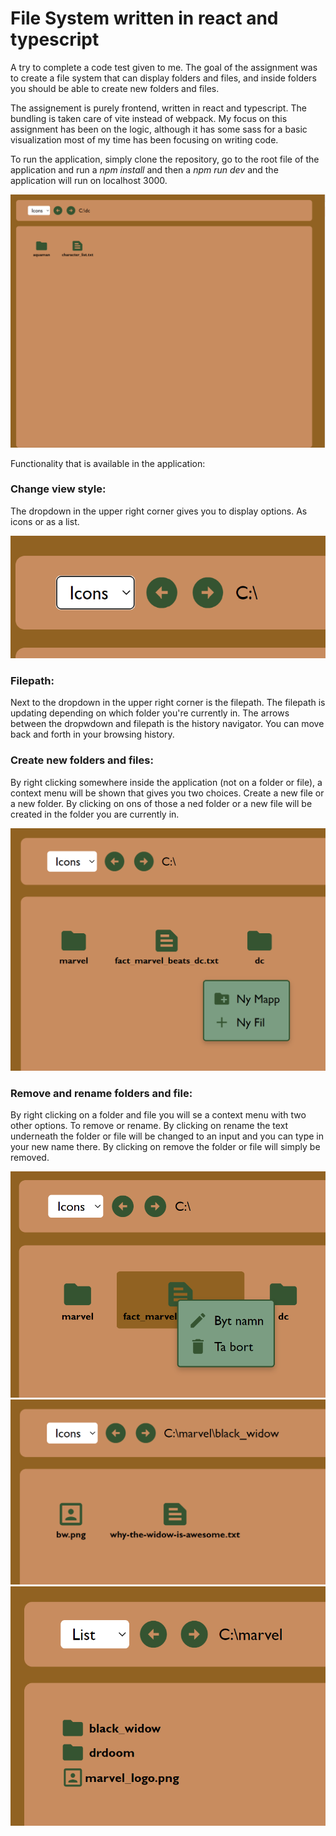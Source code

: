 # File System written in react and typescript

A try to complete a code test given to me. The goal of the assignment was to create a file system that can display folders and files, and inside folders you should be able to create new folders and files.

The assignement is purely frontend, written in react and typescript. The bundling is taken care of vite instead of webpack. My focus on this assignment has been on the logic, although it has some sass for a basic visualization most of my time has been focusing on writing code.

To run the application, simply clone the repository, go to the root file of the application and run a _npm install_ and then a _npm run dev_ and the application will run on localhost 3000.

![Screenshot](screenshot.png)

Functionality that is available in the application:

### Change view style:
The dropdown in the upper right corner gives you to display options. As icons or as a list.

![Screenshot](screenshot-navigator.png)

### Filepath:
Next to the dropdown in the upper right corner is the filepath. The filepath is updating depending on which folder you're currently in. The arrows between the dropwdown and filepath is the history navigator. You can move back and forth in your browsing history.

### Create new folders and files:
By right clicking somewhere inside the application (not on a folder or file), a context menu will be shown that gives you two choices. Create a new file or a new folder. By clicking on ons of those a ned folder or a new file will be created in the folder you are currently in.

![Screenshot](screenshot-create-new-folder.png)

### Remove and rename folders and file:
By right clicking on a folder and file you will se a context menu with two other options. To remove or rename. By clicking on rename the text underneath the folder or file will be changed to an input and you can type in your new name there. By clicking on remove the folder or file will simply be removed.

![Screenshot](screenshot-remove-rename.png)
![Screenshot](screenshow-deeper-down.png)
![Screenshot](screenshot-list-view.png)
